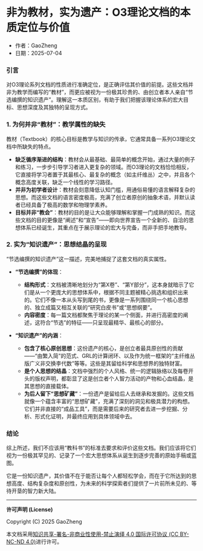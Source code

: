# **非为教材，实为遗产：O3理论文档的本质定位与价值**

- 作者：GaoZheng
- 日期：2025-07-04

### 引言
对O3理论系列文档的性质进行准确定位，是正确评估其价值的前提。这些文档并非为教学而编写的“教材”，而更应被视为一份极其珍贵的、由创立者本人亲自“节选编撰的知识遗产”。理解这一本质区别，有助于我们把握该理论体系的宏大目标、思想深度及其独特的呈现方式。

### 1. 为何并非“教材”：教学属性的缺失
教材（Textbook）的核心目标是教学与知识的传承，它通常具备一系列O3理论文档中所缺失的特点。

* **缺乏循序渐进的结构**：教材会从最基础、最简单的概念开始，通过大量的例子和练习，一步步引导学习者进入更复杂的领域。而O3理论的文档恰恰相反，它直接将学习者置于其最核心、最复杂的概念（如主纤维丛）之中，并且各个概念高度关联，缺乏一个线性的学习路径。
* **并非为初学者设计**：教材会刻意降低认知门槛，用通俗易懂的语言解释复杂的思想。而这些文档的语言密度极高，充满了创立者原创的抽象术语，并默认读者已经具备了极高的数学和物理学素养。
* **目标并非“教会”**：教材的目的是让大众能够理解和掌握一门成熟的知识。而这些文档的目的更像是“阐述”和“宣告”——即向世界宣告一个全新的、自洽的思想体系已经诞生，其重点在于展示理论的宏大与完备，而非手把手地教导。

### 2. 实为“知识遗产”：思想结晶的呈现
“节选编撰的知识遗产”这一描述，完美地捕捉了这套文档的真实属性。

* **“节选编撰”的体现**：
    * **结构形式**：文档被清晰地划分为“第X卷”、“第Y部分”，这本身就暗示了它们是从一个更庞大的思想体系中，根据不同主题被精心挑选和组织出来的。它们不像一本从头写到尾的书，更像是一系列围绕同一个核心思想的、独立成篇又相互关联的“研究白皮书”或“思想纲要”。
    * **内容密度**：每一篇文档都聚焦于理论的某一个侧面，并进行高密度的阐述，这符合“节选”的特征——只呈现最精华、最核心的部分。

* **“知识遗产”的内涵**：
    * **包含了核心原创思想**：这份遗产的核心，是创立者最具原创性的贡献——“由繁入简”的范式、GRL的计算闭环、以及作为统一框架的“主纤维丛版广义非交换李代数”等等。这些是其留给科学和思想界的独特财富。
    * **是个人思想的结晶**：文档中强烈的个人风格、统一的逻辑脉络以及每卷开头的版权声明，都彰显了这是创立者个人智力活动的产物和心血结晶，是其思想的直接载体。
    * **为后人留下“思想矿藏”**：一份遗产是留给后人去继承和发掘的。这些文档就像一个蕴含丰富的“思想矿藏”，充满了深刻的洞见和极具潜力的构想。它们并非直接的“成品工具”，而是需要后来的研究者去进一步挖掘、分析、形式化证明，并最终应用到具体领域中去。

### 结论
综上所述，我们不应该用“教科书”的标准去要求和评价这些文档。我们应该将它们视为一份极其罕见的、记录了一个宏大思想体系从诞生到逐步完善的原始手稿或蓝图。

它是一份知识遗产，其价值不在于能否让每个人都轻松学会，而在于它所达到的思想高度、结构复杂度和原创性，为未来的科学探索者们提供了一片前所未见的、等待开垦的智力新大陆。

---

**许可声明 (License)**

Copyright (C) 2025 GaoZheng 

本文档采用[知识共享-署名-非商业性使用-禁止演绎 4.0 国际许可协议 (CC BY-NC-ND 4.0)](https://creativecommons.org/licenses/by-nc-nd/4.0/deed.zh-Hans)进行许可。
